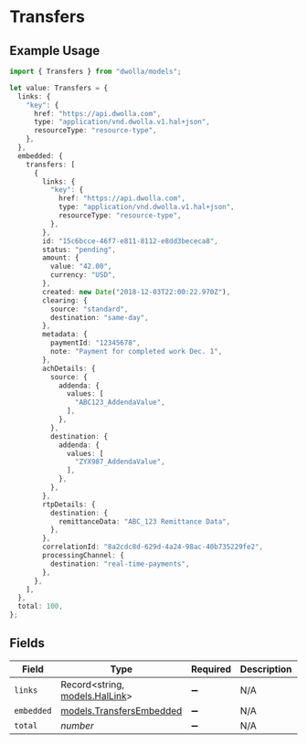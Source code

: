 # Transfers

## Example Usage

```typescript
import { Transfers } from "dwolla/models";

let value: Transfers = {
  links: {
    "key": {
      href: "https://api.dwolla.com",
      type: "application/vnd.dwolla.v1.hal+json",
      resourceType: "resource-type",
    },
  },
  embedded: {
    transfers: [
      {
        links: {
          "key": {
            href: "https://api.dwolla.com",
            type: "application/vnd.dwolla.v1.hal+json",
            resourceType: "resource-type",
          },
        },
        id: "15c6bcce-46f7-e811-8112-e8dd3bececa8",
        status: "pending",
        amount: {
          value: "42.00",
          currency: "USD",
        },
        created: new Date("2018-12-03T22:00:22.970Z"),
        clearing: {
          source: "standard",
          destination: "same-day",
        },
        metadata: {
          paymentId: "12345678",
          note: "Payment for completed work Dec. 1",
        },
        achDetails: {
          source: {
            addenda: {
              values: [
                "ABC123_AddendaValue",
              ],
            },
          },
          destination: {
            addenda: {
              values: [
                "ZYX987_AddendaValue",
              ],
            },
          },
        },
        rtpDetails: {
          destination: {
            remittanceData: "ABC_123 Remittance Data",
          },
        },
        correlationId: "8a2cdc8d-629d-4a24-98ac-40b735229fe2",
        processingChannel: {
          destination: "real-time-payments",
        },
      },
    ],
  },
  total: 100,
};
```

## Fields

| Field                                                      | Type                                                       | Required                                                   | Description                                                | Example                                                    |
| ---------------------------------------------------------- | ---------------------------------------------------------- | ---------------------------------------------------------- | ---------------------------------------------------------- | ---------------------------------------------------------- |
| `links`                                                    | Record<string, [models.HalLink](../models/hallink.md)>     | :heavy_minus_sign:                                         | N/A                                                        |                                                            |
| `embedded`                                                 | [models.TransfersEmbedded](../models/transfersembedded.md) | :heavy_minus_sign:                                         | N/A                                                        |                                                            |
| `total`                                                    | *number*                                                   | :heavy_minus_sign:                                         | N/A                                                        | 100                                                        |